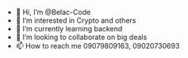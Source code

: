 - 👋 Hi, I’m @Belac-Code
- 👀 I’m interested in Crypto and others
- 🌱 I’m currently learning backend
- 💞️ I’m looking to collaborate on big deals
- 📫 How to reach me 09079809163, 09020730693

<!---
Belac-Code/Belac-Code is a ✨ special ✨ repository because its `README.md` (this file) appears on your GitHub profile.
You can click the Preview link to take a look at your changes.
--->
